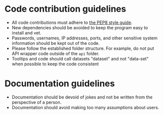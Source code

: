 # Code contribution guidelines

- All code contributions must adhere to [the PEP8 style guide](https://peps.python.org/pep-0008/).
- New dependencies should be avoided to keep the program easy to install and vet.
- Passwords, usernames, IP addresses, ports, and other sensitive system information should be kept out of the code.
- Please follow the established folder structure. For example, do not put API wrapper code outside of the `api` folder.
- Tooltips and code should call datasets "dataset" and not "data-set" when possible to keep the code consistent

# Documentation guidelines

- Documentation should be devoid of jokes and not be written from the perspective of a person.
- Documentation should avoid making too many assumptions about users.
